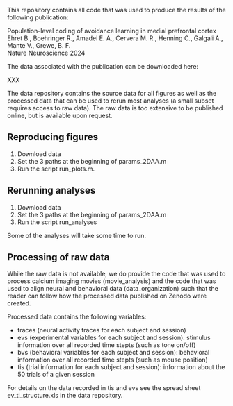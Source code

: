 This repository contains all code that was used to produce the results of the following publication:

Population-level coding of avoidance learning in medial prefrontal cortex  
Ehret B., Boehringer R., Amadei E. A., Cervera M. R., Henning C., Galgali A., Mante V., Grewe, B. F.  
Nature Neuroscience 2024

The data associated with the publication can be downloaded here:

XXX

The data repository contains the source data for all figures as well as the processed data that can be used to rerun most analyses (a small subset requires access to raw data).
The raw data is too extensive to be published online, but is available upon request.

## Reproducing figures

1. Download data
2. Set the 3 paths at the beginning of params_2DAA.m 
3. Run the script run_plots.m.

## Rerunning analyses

1. Download data
2. Set the 3 paths at the beginning of params_2DAA.m 
3. Run the script run_analyses

Some of the analyses will take some time to run. 

## Processing of raw data

While the raw data is not available, we do provide the code that was used to process calcium imaging movies (movie_analysis) and the code that was used to align neural and behavioral data (data_organization) such that the reader can follow how the processed data published on Zenodo were created. 

Processed data contains the following variables:
- traces (neural activity traces for each subject and session)
- evs (experimental variables for each subject and session): stimulus information over all recorded time stepts (such as tone on/off)
- bvs (behavioral variables for each subject and session): behavioral information over all recorded time stepts (such as mouse position)
- tis (trial information for each subject and session): information about the 50 trials of a given session

For details on the data recorded in tis and evs see the spread sheet ev_ti_structure.xls in the data repository.